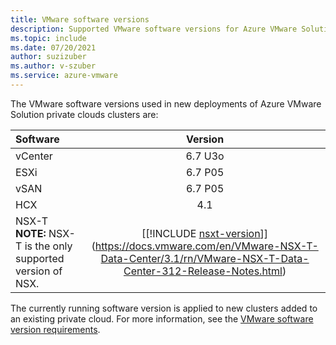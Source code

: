 ```yaml
---
title: VMware software versions
description: Supported VMware software versions for Azure VMware Solution.
ms.topic: include
ms.date: 07/20/2021
author: suzizuber
ms.author: v-szuber
ms.service: azure-vmware
---
```


<!-- Used in faq.md and concepts-private-clouds-clusters#host-maintenance-and-lifecycle-management -->


The VMware software versions used in new deployments of Azure VMware Solution private clouds clusters are:

| Software              |    Version   |
| :---                  |     :---:    |
| vCenter               |    6.7 U3o   | 
| ESXi                  |    6.7 P05   | 
| vSAN                  |    6.7 P05   |
| HCX                   |    4.1       |
| NSX-T <br />**NOTE:** NSX-T is the only supported version of NSX.               |      [[!INCLUDE [nsxt-version](nsxt-version.md)]](https://docs.vmware.com/en/VMware-NSX-T-Data-Center/3.1/rn/VMware-NSX-T-Data-Center-312-Release-Notes.html)     |


The currently running software version is applied to new clusters added to an existing private cloud. For more information, see the [VMware software version requirements](https://docs.vmware.com/en/VMware-HCX/4.1/hcx-user-guide/GUID-54E5293B-8707-4D29-BFE8-EE63539CC49B.html).


